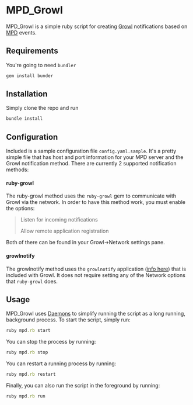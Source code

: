 # MPD_Growl

MPD_Growl is a simple ruby script for creating [Growl](http://growl.info/) notifications based on [MPD](http://sourceforge.net/projects/musicpd/) events.

## Requirements
You're going to need `bundler`

``` ruby
gem install bunder
```

## Installation
Simply clone the repo and run

``` ruby
bundle install
```

## Configuration
Included is a sample configuration file `config.yaml.sample`. It's a pretty simple file that has host and port information for your MPD server and the Growl notification method. There are currently 2 supported notification methods:

#### ruby-growl
The ruby-growl method uses the `ruby-growl` gem to communicate with Growl via the network. In order to have this method work, you must enable the options:

> Listen for incoming notifications
> 
> Allow remote application registration

Both of there can be found in your Growl->Network settings pane.


#### growlnotify
The growlnotify method uses the `growlnotify` application ([info here](http://growl.info/extras.php)) that is included with Growl. It does not require setting any of the Network options that `ruby-growl` does.

## Usage
MPD_Growl uses [Daemons](http://daemons.rubyforge.org/) to simplify running the script as a long running, background process. To start the script, simply run:

``` ruby
ruby mpd.rb start
```

You can stop the process by running:

``` ruby
ruby mpd.rb stop
```

You can restart a running process by running:

``` ruby
ruby mpd.rb restart
```

Finally, you can also run the script in the foreground by running:

``` ruby
ruby mpd.rb run
```
